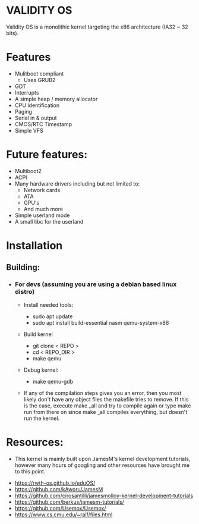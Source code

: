 # VALIDITY OS
Validity OS is a monolithic kernel targeting the x86 architecture (IA32 ~ 32 bits).

# Features
- Mulitboot compliant
	- Uses GRUB2
- GDT
- Interrupts
- A simple heap / memory allocator
- CPU Identification
- Paging
- Serial in & output
- CMOS/RTC Timestamp
- Simple VFS

# Future features:
- Multiboot2
- ACPI
- Many hardware drivers including but not limited to:
	- Network cards
	- ATA
	- GPU's
	- And much more
- Simple userland mode
- A small libc for the userland


# Installation
## Building:
- ### For devs (assuming you are using a debian based linux distro)
	- Install needed tools:
		- sudo apt update
		- sudo apt install build-essential nasm qemu-system-x86
	- Build kernel
		- git clone < REPO >
		- cd < REPO_DIR >
		- make qemu
	- Debug kernel:
		- make qemu-gdb

	- If any of the compilation steps gives you an error, then you most likely don't have any object files the makefile tries to remove. If this is the case, execute make _all and try to compile again or type make run from there on since make _all compiles everything, but doesn't run the kernel.

# Resources:
-  This kernel is mainly built upon JamesM's kernel development tutorials, however many hours of googling and other resources have brought me to this point.

* https://rwth-os.github.io/eduOS/
* https://github.com/kAworu/JamesM
* https://github.com/cirosantilli/jamesmolloy-kernel-development-tutorials
* https://github.com/berkus/jamesm-tutorials/
* https://github.com/Usemox/Usemox/
* https://www.cs.cmu.edu/~ralf/files.html
